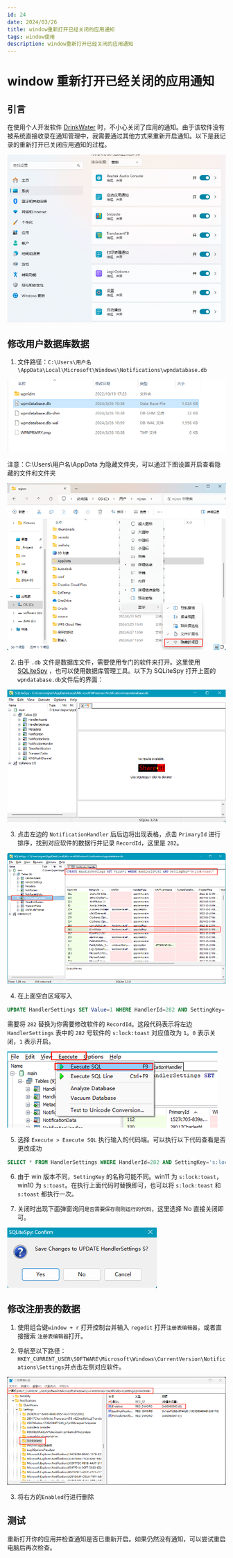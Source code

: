 ```yaml
---
id: 24
date: 2024/03/26
title: window重新打开已经关闭的应用通知
tags: window使用
description: window重新打开已经关闭的应用通知
---
```


# window 重新打开已经关闭的应用通知

## 引言

在使用个人开发软件 [DrinkWater](https://github.com/cosy247/DrinkWater) 时，不小心关闭了应用的通知。由于该软件没有被系统直接收录在通知管理中，我需要通过其他方式来重新开启通知。以下是我记录的重新打开已关闭应用通知的过程。

![alt text](assets/Win11TurnOnNotificationsAgain/image.png)

## 修改用户数据库数据

1. 文件路径：`C:\Users\用户名\AppData\Local\Microsoft\Windows\Notifications\wpndatabase.db`

![alt text](assets/Win11TurnOnNotificationsAgain/image-2.png)

注意：C:\Users\用户名\AppData 为隐藏文件夹，可以通过下图设置开启查看隐藏的文件和文件夹

![alt text](assets/Win11TurnOnNotificationsAgain/image-1.png)

2. 由于 `.db` 文件是数据库文件，需要使用专门的软件来打开。这里使用 [SQLiteSpy](https://www.sqlitespy.com/download.html) ，也可以使用数据库管理工具。以下为 SQLiteSpy 打开上面的`wpndatabase.db`文件后的界面：

![alt text](assets/Win11TurnOnNotificationsAgain/image-3.png)

3. 点击左边的 `NotificationHandler` 后后边将出现表格，点击 `PrimaryId` 进行排序，找到对应软件的数据行并记录 `RecordId`，这里是 `282`。

![alt text](assets/Win11TurnOnNotificationsAgain/image-5.png)

4. 在上面空白区域写入

```sql
UPDATE HandlerSettings SET Value=1 WHERE HandlerId=282 AND SettingKey='s:lock:toast'
```

需要将 `282` 替换为你需要修改软件的 `RecordId`。这段代码表示将左边 `HandlerSettings` 表中的 `282` 号软件的 `s:lock:toast` 对应值改为 `1`。`0` 表示关闭，`1` 表示开启。

![alt text](assets/Win11TurnOnNotificationsAgain/image-6.png)

5. 选择 `Execute > Execute SQL` 执行输入的代码端。可以执行以下代码查看是否更改成功

```sql
SELECT * FROM HandlerSettings WHERE HandlerId=282 AND SettingKey='s:lock:toast'
```

6. 由于 win 版本不同，`SettingKey` 的名称可能不同。win11 为 `s:lock:toast`，win10 为 `s:toast`。在执行上面代码时替换即可，也可以将 `s:lock:toast` 和 `s:toast` 都执行一次。

7. 关闭时出现下面弹窗询问`是否需要保存刚刚运行的代码`，这里选择 No 直接关闭即可。

![alt text](assets/Win11TurnOnNotificationsAgain/image-7.png)

## 修改注册表的数据

1. 使用组合键`window + r` 打开控制台并输入 `regedit` 打开`注册表编辑器`，或者直接搜索 `注册表编辑器`打开。

2. 导航至以下路径：`HKEY_CURRENT_USER\SOFTWARE\Microsoft\Windows\CurrentVersion\Notifications\Settings`并点击左侧对应软件。

![alt text](assets/Win11TurnOnNotificationsAgain/image-8.png)

3. 将右方的`Enabled`行进行删除

## 测试

重新打开你的应用并检查通知是否已重新开启。如果仍然没有通知，可以尝试重启电脑后再次检查。
